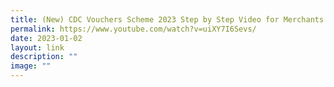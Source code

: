```yaml
---
title: (New) CDC Vouchers Scheme 2023 Step by Step Video for Merchants in Tamil
permalink: https://www.youtube.com/watch?v=uiXY7I6Sevs/
date: 2023-01-02
layout: link
description: ""
image: ""
---
```


